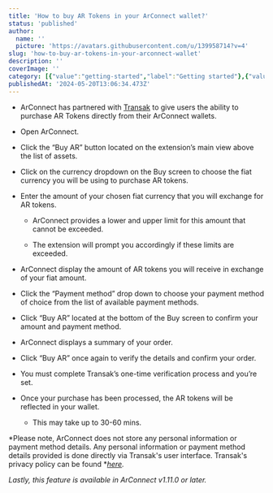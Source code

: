 ```yaml
---
title: 'How to buy AR Tokens in your ArConnect wallet?'
status: 'published'
author:
  name: ''
  picture: 'https://avatars.githubusercontent.com/u/139958714?v=4'
slug: 'how-to-buy-ar-tokens-in-your-arconnect-wallet'
description: ''
coverImage: ''
category: [{"value":"getting-started","label":"Getting started"},{"value":"pinned","label":"Pinned"}]
publishedAt: '2024-05-20T13:06:34.473Z'
---
```


- ArConnect has partnered with [Transak](https://transak.com/) to give users the ability to purchase AR Tokens directly from their ArConnect wallets.

- Open ArConnect.

- Click the “Buy AR” button located on the extension’s main view above the list of assets.

- Click on the currency dropdown on the Buy screen to choose the fiat currency you will be using to purchase AR tokens.

- Enter the amount of your chosen fiat currency that you will exchange for AR tokens.

    - ArConnect provides a lower and upper limit for this amount that cannot be exceeded.

    - The extension will prompt you accordingly if these limits are exceeded.

    <!-- -->

    <!-- -->

- ArConnect display the amount of AR tokens you will receive in exchange of your fiat amount.

- Click the “Payment method” drop down to choose your payment method of choice from the list of available payment methods.

- Click “Buy AR” located at the bottom of the Buy screen to confirm your amount and payment method.

- ArConnect displays a summary of your order.

- Click “Buy AR” once again to verify the details and confirm your order.

- You must complete Transak’s one-time verification process and you’re set.

- Once your purchase has been processed, the AR tokens will be reflected in your wallet.

    - This may take up to 30-60 mins.

    <!-- -->

    <!-- -->

\*Please note, ArConnect does not store any personal information or payment method details. Any personal information or payment method details provided is done directly via Transak's user interface. Transak's privacy policy can be found \*[*here*](https://transak.com/privacy-policy)*.*

*Lastly, this feature is available in ArConnect v1.11.0 or later.*

